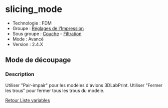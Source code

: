 # slicing_mode

* Technologie : FDM 
* Groupe : [Réglages de l'Impression](../print_settings/print_settings.md)
* Sous groupe : [Couche](../print_settings/print_settings.md#couche) - [Filtration](../print_settings/print_settings.md#filtration)
* Mode : Avancé
* Version : 2.4.X

## Mode de découpage

### Description

Utiliser "Pair-impair" pour les modèles d'avions 3DLabPrint. 
Utiliser "Fermer les trous" pour fermer tous les trous du modèle.

[Retour Liste variables](variable_list.md)

